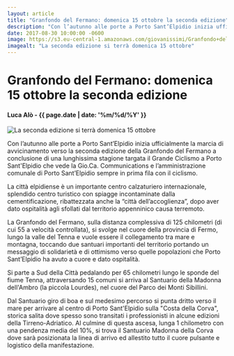 ```yaml
---
layout: article
title: "Granfondo del Fermano: domenica 15 ottobre la seconda edizione"
description: "Con l’autunno alle porte a Porto Sant’Elpidio inizia ufficialmente la marcia di avvicinamento verso la seconda edizione della Granfondo del Fermano a conclusione di una lunghissima stagione targata il Grande Ciclismo a Porto Sant'Elpidio che vede la Gio.Ca. Communications e l’amministrazione comunale di Porto Sant’Elpidio sempre in prima fila con il ciclismo."
date: 2017-08-30 10:00:00 -0600
image: https://s3.eu-central-1.amazonaws.com/giovanissimi/Granfondo+del+Fermano+15102017.jpg
imagealt: "La seconda edizione si terrà domenica 15 ottobre"
---
```


# Granfondo del Fermano: domenica 15 ottobre la seconda edizione

#### Luca Alò - {{ page.date | date: '%m/%d/%Y' }}

![La seconda edizione si terrà domenica 15 ottobre](https://s3.eu-central-1.amazonaws.com/giovanissimi/Granfondo+del+Fermano+15102017.jpg)

Con l’autunno alle porte a Porto Sant’Elpidio inizia ufficialmente la marcia di avvicinamento verso la seconda edizione della Granfondo del Fermano a conclusione di una lunghissima stagione targata il Grande Ciclismo a Porto Sant'Elpidio che vede la Gio.Ca. Communications e l’amministrazione comunale di Porto Sant’Elpidio sempre in prima fila con il ciclismo.

La città elpidiense è un importante centro calzaturiero internazionale, splendido centro turistico con spiagge incontaminate dalla cementificazione, ribattezzata anche la “città dell’accoglienza”, dopo aver dato ospitalità agli sfollati dal territorio appenninico causa terremoto.

La Granfondo del Fermano, sulla distanza complessiva di 125 chilometri (di cui 55 a velocità controllata), si svolge nel cuore della provincia di Fermo, lungo la valle del Tenna e vuole essere il collegamento tra mare e montagna, toccando due santuari importanti del territorio portando un messaggio di solidarietà e di ottimismo verso quelle popolazioni che Porto Sant’Elpidio ha avuto a cuore e dato ospitalità.

Si parte a Sud della Città pedalando per 65 chilometri lungo le sponde del fiume Tenna, attraversando 15 comuni si arriva al Santuario della Madonna dell'Ambro (la piccola Lourdes), nel cuore del Parco dei Monti Sibillini.

Dal Santuario giro di boa e sul medesimo percorso si punta dritto verso il mare per arrivare al centro di Porto Sant'Elpidio sulla "Costa della Corva", storica salita dove spesso sono transitati i professionisti in alcune edizioni della Tirreno-Adriatico. Al culmine di questa ascesa, lunga 1 chilometro con una pendenza media del 10%, si trova il Santuario Madonna della Corva dove sarà posizionata la linea di arrivo ed allestito tutto il cuore pulsante e logistico della manifestazione.